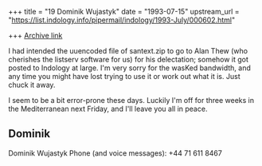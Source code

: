 +++
title = "19 Dominik Wujastyk"
date = "1993-07-15"
upstream_url = "https://list.indology.info/pipermail/indology/1993-July/000602.html"

+++
[Archive link](https://list.indology.info/pipermail/indology/1993-July/000602.html)

I had intended the uuencoded file of santext.zip to go to Alan Thew (who
cherishes the listserv software for us) for his delectation; somehow it got
posted to Indology at large.  I'm very sorry for the wasKed bandwidth, and
any time you might have lost trying to use it or work out what it is.  Just
chuck it away.

I seem to be a bit error-prone these days.  Luckily I'm off for three weeks
in the Mediterranean next Friday, and I'll leave you all in peace.

Dominik
--
Dominik Wujastyk           Phone (and voice messages): +44 71 611 8467





